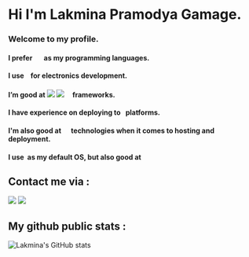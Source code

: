 <h1>Hi I'm Lakmina Pramodya Gamage.</h1>
<h3>Welcome to my profile.</h3>

<h4>I prefer <img src="https://img.shields.io/badge/Python-FFD43B?style=for-the-badge&logo=python&logoColor=blue" alt=""> <img src="https://img.shields.io/badge/JavaScript-323330?style=for-the-badge&logo=javascript&logoColor=F7DF1E" alt=""> <img src="https://img.shields.io/badge/OpenJDK-ED8B00?style=for-the-badge&logo=openjdk&logoColor=white" alt=""> <img src="https://img.shields.io/badge/C-00599C?style=for-the-badge&logo=c&logoColor=white" alt=""> <img src="" alt=""> <img src="https://img.shields.io/badge/C%2B%2B-00599C?style=for-the-badge&logo=c%2B%2B&logoColor=white" alt=""> as my programming languages.</h4>
<h4>I use <img src="https://img.shields.io/badge/espressif-E7352C?style=for-the-badge&logo=espressif&logoColor=white" alt=""> <img src="https://img.shields.io/badge/Arduino-00979D?style=for-the-badge&logo=Arduino&logoColor=white" alt=""> <img src="https://img.shields.io/badge/Raspberry%20Pi-A22846?style=for-the-badge&logo=Raspberry%20Pi&logoColor=white" alt=""> for electronics development.</h4>
<h4>I’m good at <img src="https://img.shields.io/badge/React_Native-20232A?style=for-the-badge&logo=react&logoColor=61DAFB"> <img src="https://img.shields.io/badge/Node%20js-339933?style=for-the-badge&logo=nodedotjs&logoColor=white"> <img src="https://img.shields.io/badge/next%20js-000000?style=for-the-badge&logo=nextdotjs&logoColor=white" alt=""> <img src="https://img.shields.io/badge/Django-092E20?style=for-the-badge&logo=django&logoColor=green" alt=""> <img src="	https://img.shields.io/badge/Expo-1B1F23?style=for-the-badge&logo=expo&logoColor=white" alt=""> <img src="https://img.shields.io/badge/Bootstrap-563D7C?style=for-the-badge&logo=bootstrap&logoColor=white" alt=""> frameworks.</h4>
<h4>I have experience on deploying to <img src="https://img.shields.io/badge/Linux-FCC624?style=for-the-badge&logo=linux&logoColor=black" alt=""> <img src="https://img.shields.io/badge/App_Store-0D96F6?style=for-the-badge&logo=app-store&logoColor=white" alt=""><img src="https://img.shields.io/badge/Google_Play-414141?style=for-the-badge&logo=google-play&logoColor=white" alt=""> platforms.</h4>

<h4>I'm also good at <img src="https://img.shields.io/badge/Nginx-009639?style=for-the-badge&logo=nginx&logoColor=white" alt=""> <img src="	https://img.shields.io/badge/Postman-FF6C37?style=for-the-badge&logo=Postman&logoColor=white" alt=""> <img src="https://img.shields.io/badge/Apache-D22128?style=for-the-badge&logo=Apache&logoColor=white" alt=""> <img src="" alt=""> <img src="https://img.shields.io/badge/firebase-ffca28?style=for-the-badge&logo=firebase&logoColor=black" alt=""> technologies when it comes to hosting and deployment.</h4>

<h4>I use <img src="https://img.shields.io/badge/mac%20os-000000?style=for-the-badge&logo=apple&logoColor=white" alt=""> as my default OS, but also good at <img src="	https://img.shields.io/badge/Debian-A81D33?style=for-the-badge&logo=debian&logoColor=white" alt=""> <img src="https://img.shields.io/badge/Ubuntu-E95420?style=for-the-badge&logo=ubuntu&logoColor=white" alt=""> <img src="https://img.shields.io/badge/Windows-0078D6?style=for-the-badge&logo=windows&logoColor=white" alt=""></h4>

<h2>Contact me via : </h2>
<a  href='mailto:pramodyalakmina@gmail.com'><img src="https://img.shields.io/badge/Gmail-D14836?syle=for-the-badge&logo=gmail&logoColor=white"></img></a> 
<a  href="https://www.linkedin.com/in/lakmina-gamage-381107215"><img src="https://img.shields.io/badge/LinkedIn-0077B5?syle=for-the-badge&logo=linkedin&logoColor=white"></img></a>


<h2>My github public stats :</h2>

![Lakmina's GitHub stats](https://github-readme-stats.vercel.app/api?username=lakminagamage&show_icons=true&theme=transparent)
